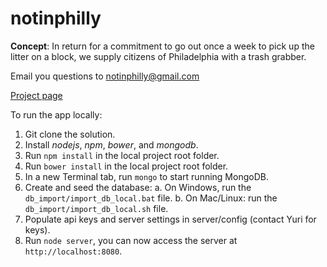 # notinphilly

**Concept**: In return for a commitment to go out once a week to pick up the litter on a block, we supply citizens of Philadelphia with a trash grabber.

Email you questions to notinphilly@gmail.com

[Project page](https://codeforphilly.org/projects/not_in_philly-2/)


To run the app locally:

1. Git clone the solution.
2. Install *nodejs*, *npm*, *bower*, and *mongodb*.
3. Run `npm install` in the local project root folder.
4. Run `bower install` in the local project root folder.
5. In a new Terminal tab, run `mongo` to start running MongoDB.
6. Create and seed the database:
   a. On Windows, run the `db_import/import_db_local.bat` file.
   b. On Mac/Linux: run the `db_import/import_db_local.sh` file.
7. Populate api keys and server settings in server/config (contact Yuri for keys).
8. Run `node server`, you can now access the server at `http://localhost:8080`.
